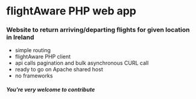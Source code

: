 # flightAware PHP web app
### Website to return arriving/departing flights for given location in Ireland

- simple routing
- flightAware PHP client
- api calls pagination and bulk asynchronous CURL call
- ready to go on Apache shared host
- no frameworks

##### You're very welcome to contribute
